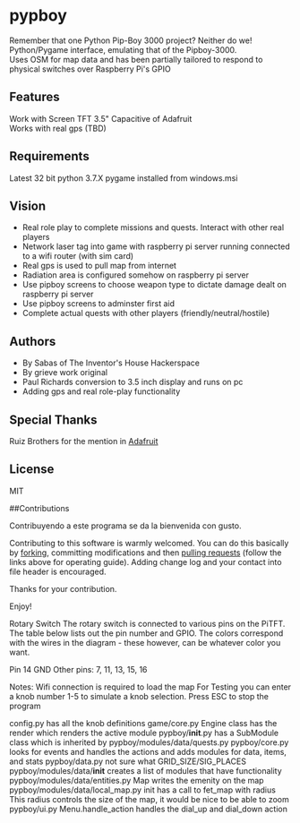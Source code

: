 pypboy
======

Remember that one Python Pip-Boy 3000 project? Neither do we!<br>
Python/Pygame interface, emulating that of the Pipboy-3000.<br> 
Uses OSM for map data and has been partially tailored to respond to physical switches over Raspberry Pi's GPIO<br>

## Features
Work with Screen TFT 3.5" Capacitive of Adafruit<br>
Works with real gps (TBD)

## Requirements
Latest 32 bit python 3.7.X
pygame installed from windows.msi  

## Vision
* Real role play to complete missions and quests.  Interact with other real players
* Network laser tag into game with raspberry pi server running connected to a wifi router (with sim card)
* Real gps is used to pull map from internet 
* Radiation area is configured somehow on raspberry pi server
* Use pipboy screens to choose weapon type to dictate damage dealt on raspberry pi server
* Use pipboy screens to adminster first aid
* Complete actual quests with other players (friendly/neutral/hostile)

## Authors

* By Sabas of The Inventor's House Hackerspace
* By grieve work original<br>
* Paul Richards conversion to 3.5 inch display and runs on pc 
*    Adding gps and real role-play functionality 

## Special Thanks
Ruiz Brothers for the mention in [Adafruit](https://learn.adafruit.com/raspberry-pi-pipboy-3000/overview) 

## License
MIT

##Contributions

Contribuyendo a este programa se da la bienvenida con gusto.<br>

Contributing to this software is warmly welcomed. You can do this basically by [forking](https://help.github.com/articles/fork-a-repo), committing modifications and then [pulling requests](https://help.github.com/articles/using-pull-requests) (follow the links above for operating guide). Adding change log and your contact into file header is encouraged.<br>

Thanks for your contribution.

Enjoy!

Rotary Switch
The rotary switch is connected to various pins on the PiTFT. The table below lists out the pin number and GPIO. The colors correspond with the wires in the diagram - these however, can be whatever color you want.

Pin 14 GND 
Other pins: 7, 11, 13, 15, 16

Notes: 
   Wifi connection is required to load the map
   For Testing you can enter a knob number 1-5 to simulate a knob selection.
   Press ESC to stop the program
   
   config.py has all the knob definitions 
   game/core.py 
      Engine class has the render which renders the active module
   pypboy/__init__.py has a SubModule class which is inherited by pypboy/modules/data/quests.py
   pypboy/core.py 
      looks for events and handles the actions and adds modules for data, items, and stats
   pypboy/data.py not sure what GRID_SIZE/SIG_PLACES 
   pypboy/modules/data/__init__ creates a list of modules that have functionality
   pypboy/modules/data/entities.py Map writes the emenity on the map
   pypboy/modules/data/local_map.py init has a call to fet_map with radius 
      This radius controls the size of the map, it would be nice to be able to zoom  
   pypboy/ui.py Menu.handle_action handles the dial_up and dial_down action 

